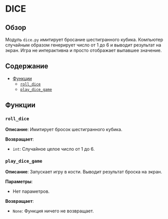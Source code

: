# DICE

## Обзор

Модуль `dice.py` имитирует бросание шестигранного кубика. Компьютер случайным образом генерирует число от 1 до 6 и выводит результат на экран. Игра не интерактивна и просто отображает выпавшее значение.

## Содержание

- [Функции](#функции)
    - [`roll_dice`](#roll_dice)
    - [`play_dice_game`](#play_dice_game)

## Функции

### `roll_dice`

**Описание**: Имитирует бросок шестигранного кубика.

**Возвращает**:
- `int`: Случайное целое число от 1 до 6.

### `play_dice_game`

**Описание**: Запускает игру в кости. Выводит результат броска на экран.

**Параметры**:
- Нет параметров.

**Возвращает**:
- `None`: Функция ничего не возвращает.